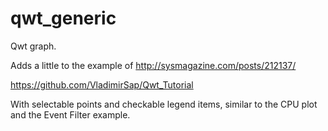 # qwt_generic
Qwt graph.

Adds a little to the example of http://sysmagazine.com/posts/212137/

https://github.com/VladimirSap/Qwt_Tutorial

With selectable points and checkable legend items, similar to the CPU plot and the Event Filter example.
